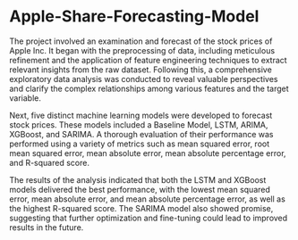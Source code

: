 # Apple-Share-Forecasting-Model

The project involved an examination and forecast of the stock prices of Apple Inc. It began with the preprocessing of data, including meticulous refinement and the application of feature engineering techniques to extract relevant insights from the raw dataset. Following this, a comprehensive exploratory data analysis was conducted to reveal valuable perspectives and clarify the complex relationships among various features and the target variable.

Next, five distinct machine learning models were developed to forecast stock prices. These models included a Baseline Model, LSTM, ARIMA, XGBoost, and SARIMA. A thorough evaluation of their performance was performed using a variety of metrics such as mean squared error, root mean squared error, mean absolute error, mean absolute percentage error, and R-squared score.

The results of the analysis indicated that both the LSTM and XGBoost models delivered the best performance, with the lowest mean squared error, mean absolute error, and mean absolute percentage error, as well as the highest R-squared score. The SARIMA model also showed promise, suggesting that further optimization and fine-tuning could lead to improved results in the future.
